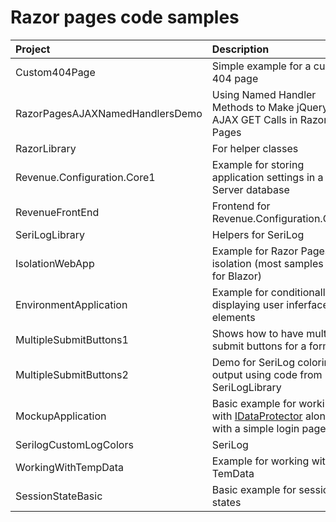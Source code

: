 # Razor pages code samples



| Project        |   Description    |
|:------------- |:-------------|
| Custom404Page | Simple example for a custom 404 page |
| RazorPagesAJAXNamedHandlersDemo | Using Named Handler Methods to Make jQuery AJAX GET Calls in Razor Pages |  
| RazorLibrary | For helper classes |  
| Revenue.Configuration.Core1 | Example for storing application settings in a SQL-Server database  |  
| RevenueFrontEnd | Frontend for Revenue.Configuration.Core1 |  
| SeriLogLibrary | Helpers for SeriLog |  
| IsolationWebApp | Example for Razor Pages css isolation (most samples are for Blazor) |  
| EnvironmentApplication | Example for conditionally displaying user inferface elements |  
| MultipleSubmitButtons1 | Shows how to have multiple submit buttons for a form. |  
| MultipleSubmitButtons2 | Demo for SeriLog coloring output using code from SeriLogLibrary |  
| MockupApplication | Basic example for working with [IDataProtector](https://learn.microsoft.com/en-us/dotnet/api/microsoft.aspnetcore.dataprotection.idataprotector?view=aspnetcore-7.0) along with a simple login page. |  
| SerilogCustomLogColors | SeriLog |  
| WorkingWithTempData | Example for working with TemData |  
| SessionStateBasic | Basic example for session states |  